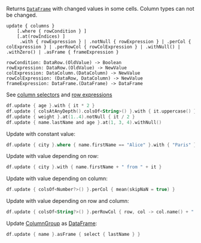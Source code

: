 [//]: # (title: update)

<!---IMPORT org.jetbrains.kotlinx.dataframe.samples.api.Modify-->

Returns [`DataFrame`](DataFrame.md) with changed values in some cells. Column types can not be changed.

```text
update { columns }
    [.where { rowCondition } ]
    [.at(rowIndices) ] 
     .with { rowExpression } | .notNull { rowExpression } | .perCol { colExpression } | .perRowCol { rowColExpression } | .withNull() | .withZero() | .asFrame { frameExpression } 

rowCondition: DataRow.(OldValue) -> Boolean
rowExpression: DataRow.(OldValue) -> NewValue
colExpression: DataColumn.(DataColumn) -> NewValue
rowColExpression: (DataRow, DataColumn) -> NewValue
frameExpression: DataFrame.(DataFrame) -> DataFrame
```

See [column selectors](ColumnSelectors.md) and [row expressions](DataRow.md#row-expressions)

<!---FUN update-->

```kotlin
df.update { age }.with { it * 2 }
df.update { colsAtAnyDepth().colsOf<String>() }.with { it.uppercase() }
df.update { weight }.at(1..4).notNull { it / 2 }
df.update { name.lastName and age }.at(1, 3, 4).withNull()
```

<dataFrame src="org.jetbrains.kotlinx.dataframe.samples.api.Modify.update.html"/>
<!---END-->

Update with constant value:

<!---FUN updateWithConst-->

```kotlin
df.update { city }.where { name.firstName == "Alice" }.with { "Paris" }
```

<dataFrame src="org.jetbrains.kotlinx.dataframe.samples.api.Modify.updateWithConst.html"/>
<!---END-->

Update with value depending on row:

<!---FUN updateWith-->

```kotlin
df.update { city }.with { name.firstName + " from " + it }
```

<dataFrame src="org.jetbrains.kotlinx.dataframe.samples.api.Modify.updateWith.html"/>
<!---END-->

Update with value depending on column:

<!---FUN updatePerColumn-->

```kotlin
df.update { colsOf<Number?>() }.perCol { mean(skipNaN = true) }
```

<!---END-->

Update with value depending on row and column:

<!---FUN updatePerRowCol-->

```kotlin
df.update { colsOf<String?>() }.perRowCol { row, col -> col.name() + ": " + row.index() }
```

<dataFrame src="org.jetbrains.kotlinx.dataframe.samples.api.Modify.updatePerRowCol.html"/>
<!---END-->

Update [ColumnGroup](DataColumn.md#columngroup) as [DataFrame](DataFrame.md):

<!---FUN updateAsFrame-->

```kotlin
df.update { name }.asFrame { select { lastName } }
```

<dataFrame src="org.jetbrains.kotlinx.dataframe.samples.api.Modify.updateAsFrame.html"/>
<!---END-->
